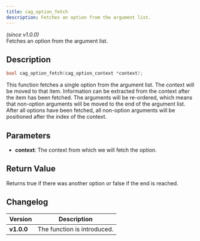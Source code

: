 ```yaml
---
title: cag_option_fetch
description: Fetches an option from the argument list.
---
```


_(since v1.0.0)_  
Fetches an option from the argument list.

## Description
```c
bool cag_option_fetch(cag_option_context *context);
```

This function fetches a single option from the argument list. The context
will be moved to that item. Information can be extracted from the context
after the item has been fetched.
The arguments will be re-ordered, which means that non-option arguments will
be moved to the end of the argument list. After all options have been
fetched, all non-option arguments will be positioned after the index of
the context.
 
## Parameters
 * **context**: The context from which we will fetch the option.

## Return Value
Returns true if there was another option or false if the end is reached.

## Changelog

| Version    | Description                                            |
|------------|--------------------------------------------------------|
| **v1.0.0** | The function is introduced.                            |
